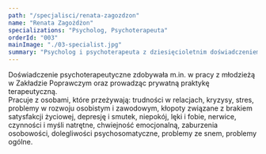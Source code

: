 ```yaml
---
path: "/specjalisci/renata-zagozdzon"
name: "Renata Zagożdżon"
specializations: "Psycholog, Psychoterapeuta"
orderId: "003"
mainImage: "./03-specialist.jpg"
summary: "Psycholog i psychoterapeuta z dziesięcioletnim doświadczeniem w pracy z młodzieżą i osobami dorosłymi. Ukończyła psychologię  w Szkole Wyższej Psychologii Społecznej w Warszawie oraz czteroletnie  szkolenie  w Krakowskim Centrum Psychoterapii Psychodynamicznej.<br>Prowadzi konsultacje i psychoterapię indywidualną młodzieży i osób dorosłych."
---
```

Doświadczenie psychoterapeutyczne zdobywała m.in. w pracy z młodzieżą w Zakładzie Poprawczym oraz prowadząc prywatną praktykę terapeutyczną. <br>Pracuje z osobami, które przeżywają: trudności w relacjach, kryzysy, stres, problemy w rozwoju osobistym i zawodowym, kłopoty związane z brakiem satysfakcji życiowej, depresję i smutek, niepokój, lęki i fobie, nerwice, czynności i myśli natrętne, chwiejność emocjonalną, zaburzenia osobowości, dolegliwości psychosomatyczne, problemy ze snem, problemy ogólne.

